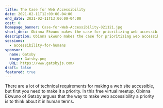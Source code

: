 ```yaml
---
title: The Case for Web Accessibility
date: 2021-02-11T12:00:00-04:00
end_date: 2021-02-11T13:00:00-04:00
cost: 0
homepage_banner: Case-for-Web-Accessibility-021121.jpg
short_desc: Obinna Ekwuno makes the case for prioritizing web accessibility based upon our sense of self and of empathy.
description: Obinna Ekwuno makes the case for prioritizing web accessibility based upon our sense of self and of empathy.
sessions:
  - accessibility-for-humans
sponsor:
  name: Gatsby
  image: Gatsby.png
  URL: https://www.gatsbyjs.com/
draft: false
featured: true
---
```


There are a lot of technical requirements for making a web site accessible, but first you need to make it a priority. In this free virtual meetup, Obinna Ekwuno of Gatsby argues that the way to make web accessibility a priority is to think about it in human terms.
